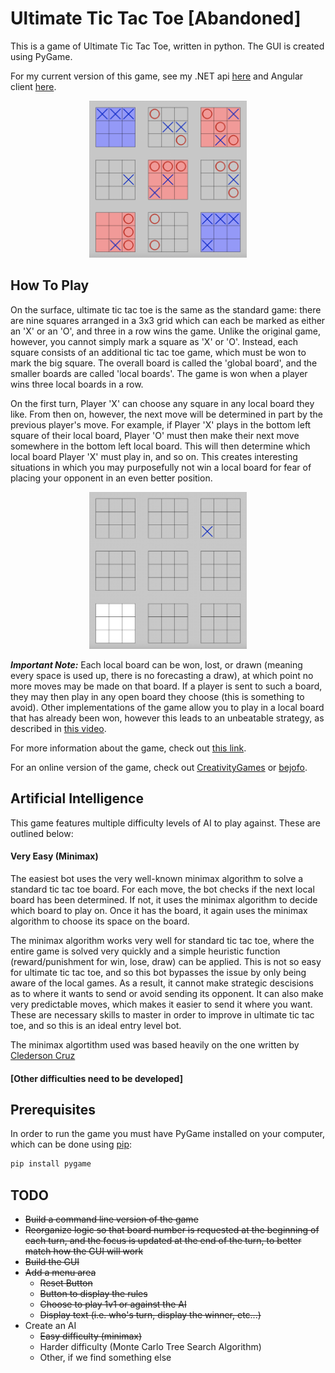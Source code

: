 # Ultimate Tic Tac Toe [Abandoned]
This is a game of Ultimate Tic Tac Toe, written in python. The GUI is created using PyGame.

For my current version of this game, see my .NET api [here](https://github.com/Ian-Gilbert/uttt-svc) and Angular client [here](https://github.com/Ian-Gilbert/uttt-angular).

<p align="center">
	<img src="Images/Completed Board.png" width=50%></img>
</p>

## How To Play
On the surface, ultimate tic tac toe is the same as the standard game: there are nine squares arranged in a 3x3 grid which can each be marked as either an 'X' or an 'O', and three in a row wins the game. Unlike the original game, however, you cannot simply mark a square as 'X' or 'O'. Instead, each square consists of an additional tic tac toe game, which must be won to mark the big square. The overall board is called the 'global board', and the smaller boards are called 'local boards'. The game is won when a player wins three local boards in a row.

On the first turn, Player 'X' can choose any square in any local board they like. From then on, however, the next move will be determined in part by the previous player's move. For example, if Player 'X' plays in the bottom left square of their local board, Player 'O' must then make their next move somewhere in the bottom left local board. This will then determine which local board Player 'X' must play in, and so on. This creates interesting situations in which you may purposefully not win a local board for fear of placing your opponent in an even better position.

<p align="center">
	<img src="Images/First Move.png" width=50%></img>
</p>

**_Important Note:_** Each local board can be won, lost, or drawn (meaning every space is used up, there is no forecasting a draw), at which point no more moves may be made on that board. If a player is sent to such a board, they may then play in any open board they choose (this is something to avoid). Other implementations of the game allow you to play in a local board that has already been won, however this leads to an unbeatable strategy, as described in [this video](https://www.youtube.com/watch?v=weC1pAeh2Do).

For more information about the game, check out [this link](https://mathwithbaddrawings.com/2013/06/16/ultimate-tic-tac-toe/).

For an online version of the game, check out [CreativityGames](http://ultimatetictactoe.creativitygames.net/) or [bejofo](http://bejofo.net/ttt).

## Artificial Intelligence
This game features multiple difficulty levels of AI to play against. These are outlined below:

#### Very Easy (Minimax)
The easiest bot uses the very well-known minimax algorithm to solve a standard tic tac toe board. For each move, the bot checks if the next local board has been determined. If not, it uses the minimax algorithm to decide which board to play on. Once it has the board, it again uses the minimax algorithm to choose its space on the board.

The minimax algorithm works very well for standard tic tac toe, where the entire game is solved very quickly and a simple heuristic function (reward/punishment for win, lose, draw) can be applied. This is not so easy for ultimate tic tac toe, and so this bot bypasses the issue by only being aware of the local games. As a result, it cannot make strategic descisions as to where it wants to send or avoid sending its opponent. It can also make very predictable moves, which makes it easier to send it where you want. These are necessary skills to master in order to improve in ultimate tic tac toe, and so this is an ideal entry level bot.

The minimax algortithm used was based heavily on the one written by [Clederson Cruz](https://github.com/Cledersonbc/tic-tac-toe-minimax)

#### [Other difficulties need to be developed]

## Prerequisites
In order to run the game you must have PyGame installed on your computer, which can be done using [pip](https://pip.pypa.io/en/stable/):

```bash
pip install pygame
```

## TODO
* ~~Build a command line version of the game~~
* ~~Reorganize logic so that board number is requested at the beginning of each turn, and the focus is updated at the end of the turn, to better match how the GUI will work~~
* ~~Build the GUI~~
* ~~Add a menu area~~
  * ~~Reset Button~~
  * ~~Button to display the rules~~
  * ~~Choose to play 1v1 or against the AI~~
  * ~~Display text (i.e. who's turn, display the winner, etc...)~~
* Create an AI
  * ~~Easy difficulty (minimax)~~
  * Harder difficulty (Monte Carlo Tree Search Algorithm)
  * Other, if we find something else

